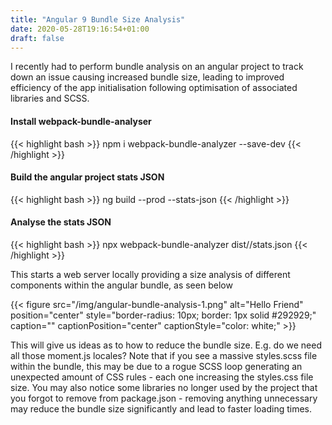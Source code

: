 ```yaml
---
title: "Angular 9 Bundle Size Analysis"
date: 2020-05-28T19:16:54+01:00
draft: false
---
```


<!-- ## Intro -->
I recently had to perform bundle analysis on an angular project to track down an issue causing increased bundle size, leading to improved efficiency of the app initialisation following optimisation of associated libraries and SCSS.


#### Install webpack-bundle-analyser
{{< highlight bash >}}
npm i webpack-bundle-analyzer --save-dev
{{< /highlight >}}

#### Build the angular project stats JSON
{{< highlight bash >}}
ng build --prod --stats-json
{{< /highlight >}}

#### Analyse the stats JSON
{{< highlight bash >}}
npx webpack-bundle-analyzer dist/<PROJECT-NAME>/stats.json
{{< /highlight >}}

This starts a web server locally providing a size analysis of different components within the angular bundle, as seen below

{{< figure src="/img/angular-bundle-analysis-1.png" alt="Hello Friend" position="center" style="border-radius: 10px; border: 1px solid #292929;" caption="" captionPosition="center" captionStyle="color: white;" >}}

This will give us ideas as to how to reduce the bundle size. E.g. do we need all those moment.js locales? Note that if you see a massive styles.scss file within the bundle, this may be due to a rogue SCSS loop generating an unexpected amount of CSS rules - each one increasing the styles.css file size. You may also notice some libraries no longer used by the project that you forgot to remove from package.json - removing anything unnecessary may reduce the bundle size significantly and lead to faster loading times.